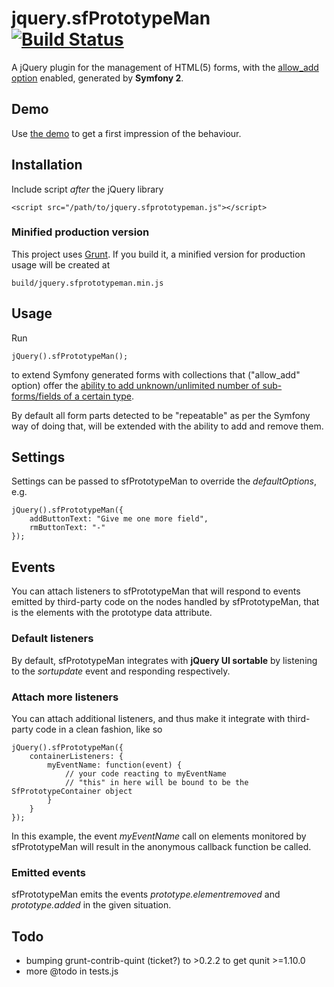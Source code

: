 # jquery.sfPrototypeMan [![Build Status](https://travis-ci.org/wiese/jquery-sfPrototypeMan.png?branch=master)](https://travis-ci.org/wiese/jquery-sfPrototypeMan)

A jQuery plugin for the management of HTML(5) forms, with the [allow_add option](https://symfony.com/doc/current/reference/forms/types/collection.html#allow-add) enabled, generated by **Symfony 2**.

## Demo
Use [the demo](https://wiese.github.io/jquery-sfPrototypeMan/demo/) to get a first impression of the behaviour.

## Installation

Include script *after* the jQuery library

    <script src="/path/to/jquery.sfprototypeman.js"></script>

### Minified production version

This project uses [Grunt](https://gruntjs.com/). If you build it, a minified version for production usage will be created at

    build/jquery.sfprototypeman.min.js

## Usage

Run

    jQuery().sfPrototypeMan();
to extend Symfony generated forms with collections that ("allow_add" option) offer the [ability to add unknown/unlimited number of sub-forms/fields of a certain type](https://symfony.com/doc/current/form/form_collections.html#allowing-new-tags-with-the-prototype).

By default all form parts detected to be "repeatable" as per the Symfony way of doing that, will be extended with the ability to add and remove them.

## Settings

Settings can be passed to sfPrototypeMan to override the *defaultOptions*, e.g.

    jQuery().sfPrototypeMan({
    	addButtonText: "Give me one more field",
    	rmButtonText: "-"
    });

## Events

You can attach listeners to sfPrototypeMan that will respond to events emitted by third-party code on the nodes handled by sfPrototypeMan, that is the elements with the prototype data attribute.

### Default listeners

By default, sfPrototypeMan integrates with **jQuery UI sortable** by listening to the *sortupdate* event and responding respectively.

### Attach more listeners

You can attach additional listeners, and thus make it integrate with third-party code in a clean fashion, like so

    jQuery().sfPrototypeMan({
    	containerListeners: {
    		myEventName: function(event) {
    			// your code reacting to myEventName
    			// "this" in here will be bound to be the SfPrototypeContainer object
    		}
    	}
    });
In this example, the event *myEventName* call on elements monitored by sfPrototypeMan will result in the anonymous callback function be called.

### Emitted events

sfPrototypeMan emits the events *prototype.elementremoved* and *prototype.added* in the given situation.

## Todo

* bumping grunt-contrib-quint (ticket?) to >0.2.2 to get qunit >=1.10.0
* more @todo in tests.js
